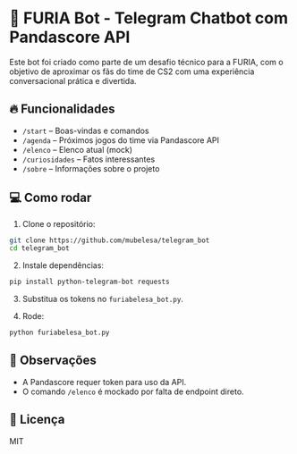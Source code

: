 # 🤖 FURIA Bot - Telegram Chatbot com Pandascore API

Este bot foi criado como parte de um desafio técnico para a FURIA, com o objetivo de aproximar os fãs do time de CS2 com uma experiência conversacional prática e divertida.

## 🔥 Funcionalidades

- `/start` – Boas-vindas e comandos
- `/agenda` – Próximos jogos do time via Pandascore API
- `/elenco` – Elenco atual (mock)
- `/curiosidades` – Fatos interessantes
- `/sobre` – Informações sobre o projeto

## 💻 Como rodar

1. Clone o repositório:
```bash
git clone https://github.com/mubelesa/telegram_bot
cd telegram_bot
```

2. Instale dependências:
```bash
pip install python-telegram-bot requests
```

3. Substitua os tokens no `furiabelesa_bot.py`.

4. Rode:
```bash
python furiabelesa_bot.py
```

## 📌 Observações

- A Pandascore requer token para uso da API.
- O comando `/elenco` é mockado por falta de endpoint direto.

## 📄 Licença

MIT
